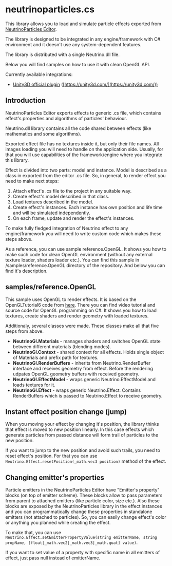 # neutrinoparticles.cs
This library allows you to load and simulate particle effects exported from [NeutrinoParticles Editor](https://neutrinoparticles.com/).

The library is designed to be integrated in any engine/framework with C# environment and it doesn't use any system-dependent features. 

The library is distributed with a single Neutrino.dll file.

Below you will find samples on how to use it with clean OpenGL API.

Currently available integrations:
* [Unity3D official plugin](/dist-unity/) ([https://unity3d.com/](https://unity3d.com/))

## Introduction
NeutrinoParticles Editor exports effects to generic .cs file, which contains effect's properties and algorithms of particles' behaviour.

Neutrino.dll library contains all the code shared between effects (like mathematics and some algorithms).

Exported effect file has no textures inside it, but only their file names. All images loading you will need to handle on the application side. Usually, for that you will use capabilities of the framework/engine where you integrate this library.

Effect is divided into two parts: model and instance. Model is described as a class in exported from the editor .cs file. So, in general, to render effect you need to make next steps:

1. Attach effect's .cs file to the project in any suitable way.
2. Create effect's model described in that class.
3. Load textures described in the model.
4. Create effect's instances. Each instance has own position and life time and will be simulated independently.
5. On each frame, update and render the effect's instances.

To make fully fledged integration of Neutrino effect to any engine/framework you will need to write custom code which makes these steps above.

As a reference, you can use sample reference.OpenGL. It shows you how to make such code for clean OpenGL environment (without any external texture loader, shaders loader etc.). You can find this sample in /samples/reference.OpenGL directory of the repository. And below you can find it's description.

## samples/reference.OpenGL

This sample uses OpenGL to render effects. It is based on the OpenGLTutorial6 code from [here](https://github.com/giawa/opengl4tutorials). There you can find video tutorial and source code for OpenGL programming on C#. It shows you how to load textures, create shaders and render geometry with loaded textures.

Additionaly, several classes were made. These classes make all that five steps from above.

* **NeutrinoGl.Materials** - manages shaders and switches OpenGL state between different materials (blending modes).
* **NeutrinoGl.Context** - shared context for all effects. Holds single object of Materials and prefix path for textures.
* **NeutrinoGl.RenderBuffers** - inherits from Neutrino.RenderBuffer interface and receives geometry from effect. Before the rendering udpates OpenGL geometry buffers with received geometry.
* **NeutrinoGl.EffectModel** - wraps generic Neutrino.EffectModel and loads textures for it.
* **NeutrinoGl.Effect** - wraps generic Neutrino.Effect. Contains RenderBuffers which is passed to Neutrino.Effect to receive geometry.

## Instant effect position change (jump)

When you moving your effect by changing it's position, the library thinks that effect is moved to new position linearly. In this case effects which generate particles from passed distance will form trail of particles to the new position.

If you want to jump to the new position and avoid such trails, you need to reset effect's position. For that you can use ```Neutrino.Effect.resetPosition(_math.vec3 position)``` method of the effect. 

## Changing emitter's properties

Particle emitters in the NeutrinoParticles Editor have "Emitter's property" blocks (on top of emitter scheme). These blocks allow to pass parameters from parent to attached emitters (like particle color, size etc.). Also these blocks are exposed by the NeutrinoParticles library in the effect instances and you can programmatically change these properties in standalone emitters (not attached to particles). So, you can easily change effect's color or anything you planned while creating the effect.

To make that, you can use ```Neutrino.Effect.setEmitterPropertyValue(string emitterName, string propName, [float|_math.vec2|_math.vec3|_math.quat] value)```.

If you want to set value of a property with specific name in all emitters of effect, just pass null instead of emitterName.





